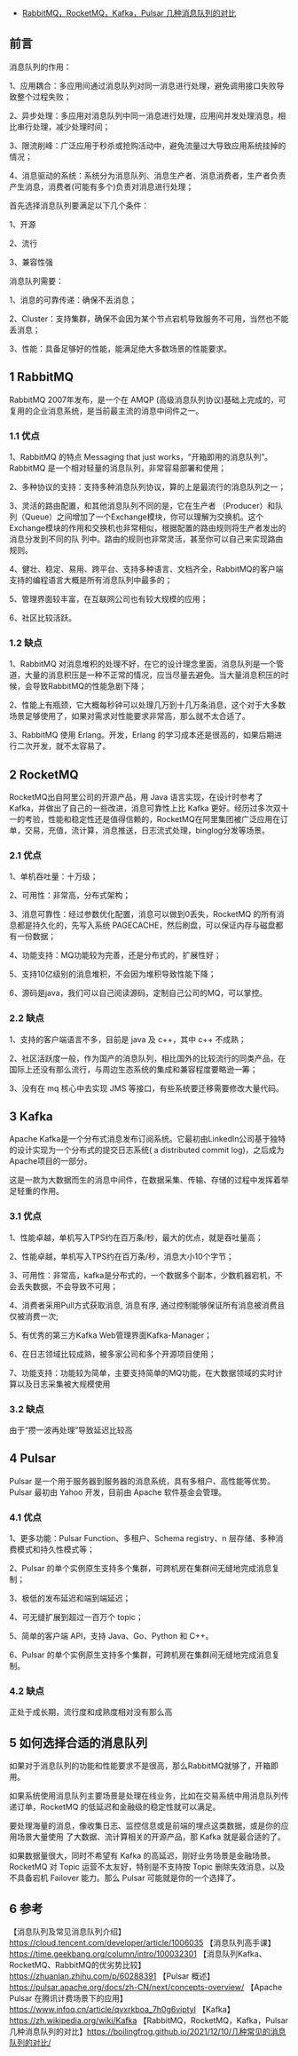 - [RabbitMQ，RocketMQ，Kafka，Pulsar 几种消息队列的对比](https://www.cnblogs.com/ricklz/p/15670062.html)

## 前言

消息队列的作用：

1、应用耦合：多应用间通过消息队列对同一消息进行处理，避免调用接口失败导致整个过程失败；

2、异步处理：多应用对消息队列中同一消息进行处理，应用间并发处理消息，相比串行处理，减少处理时间；

3、限流削峰：广泛应用于秒杀或抢购活动中，避免流量过大导致应用系统挂掉的情况；

4、消息驱动的系统：系统分为消息队列、消息生产者、消息消费者，生产者负责产生消息，消费者(可能有多个)负责对消息进行处理；

首先选择消息队列要满足以下几个条件：

1、开源

2、流行

3、兼容性强

消息队列需要：

1、消息的可靠传递：确保不丢消息；

2、Cluster：支持集群，确保不会因为某个节点宕机导致服务不可用，当然也不能丢消息；

3、性能：具备足够好的性能，能满足绝大多数场景的性能要求。

## 1 RabbitMQ

RabbitMQ 2007年发布，是一个在 AMQP (高级消息队列协议)基础上完成的，可复用的企业消息系统，是当前最主流的消息中间件之一。

### 1.1 优点

1、RabbitMQ 的特点 Messaging that just works，“开箱即用的消息队列”。 RabbitMQ 是一个相对轻量的消息队列，非常容易部署和使用；

2、多种协议的支持：支持多种消息队列协议，算的上是最流行的消息队列之一；

3、灵活的路由配置，和其他消息队列不同的是，它在生产者  （Producer）和队列（Queue）之间增加了一个Exchange模块，你可以理解为交换机。这个Exchange模块的作用和交换机也非常相似，根据配置的路由规则将生产者发出的消息分发到不同的队 列中。路由的规则也非常灵活，甚至你可以自己来实现路由规则。

4、健壮、稳定、易用、跨平台、支持多种语言、文档齐全，RabbitMQ的客户端支持的编程语言大概是所有消息队列中最多的；

5、管理界面较丰富，在互联网公司也有较大规模的应用；

6、社区比较活跃。

### 1.2 缺点

1、RabbitMQ 对消息堆积的处理不好，在它的设计理念里面，消息队列是一个管道，大量的消息积压是一种不正常的情况，应当尽量去避免。当大量消息积压的时候，会导致RabbitMQ的性能急剧下降；

2、性能上有瓶颈，它大概每秒钟可以处理几万到十几万条消息，这个对于大多数场景足够使用了，如果对需求对性能要求非常高，那么就不太合适了。

3、RabbitMQ 使用 Erlang。开发，Erlang 的学习成本还是很高的，如果后期进行二次开发，就不太容易了。

## 2 RocketMQ

RocketMQ出自阿里公司的开源产品，用 Java 语言实现，在设计时参考了 Kafka，并做出了自己的一些改进，消息可靠性上比  Kafka  更好。经历过多次双十一的考验，性能和稳定性还是值得信赖的，RocketMQ在阿里集团被广泛应用在订单，交易，充值，流计算，消息推送，日志流式处理，binglog分发等场景。

### 2.1 优点

1、单机吞吐量：十万级；

2、可用性：非常高，分布式架构；

3、消息可靠性：经过参数优化配置，消息可以做到0丢失，RocketMQ 的所有消息都是持久化的，先写入系统 PAGECACHE，然后刷盘，可以保证内存与磁盘都有一份数据；

4、功能支持：MQ功能较为完善，还是分布式的，扩展性好；

5、支持10亿级别的消息堆积，不会因为堆积导致性能下降；

6、源码是java，我们可以自己阅读源码，定制自己公司的MQ，可以掌控。

### 2.2 缺点

1、支持的客户端语言不多，目前是 java 及 c++，其中 c++ 不成熟；

2、社区活跃度一般，作为国产的消息队列，相比国外的比较流行的同类产品，在国际上还没有那么流行，与周边生态系统的集成和兼容程度要略逊一筹；

3、没有在 mq 核心中去实现 JMS 等接口，有些系统要迁移需要修改大量代码。

## 3 Kafka

Apache Kafka是一个分布式消息发布订阅系统。它最初由LinkedIn公司基于独特的设计实现为一个分布式的提交日志系统( a distributed commit log)，之后成为Apache项目的一部分。

这是一款为大数据而生的消息中间件，在数据采集、传输、存储的过程中发挥着举足轻重的作用。

### 3.1 优点

1、性能卓越，单机写入TPS约在百万条/秒，最大的优点，就是吞吐量高；

2、性能卓越，单机写入TPS约在百万条/秒，消息大小10个字节；

3、可用性：非常高，kafka是分布式的，一个数据多个副本，少数机器宕机，不会丢失数据，不会导致不可用；

4、消费者采用Pull方式获取消息, 消息有序, 通过控制能够保证所有消息被消费且仅被消费一次;

5、有优秀的第三方Kafka Web管理界面Kafka-Manager；

6、在日志领域比较成熟，被多家公司和多个开源项目使用；

7、功能支持：功能较为简单，主要支持简单的MQ功能，在大数据领域的实时计算以及日志采集被大规模使用

### 3.2 缺点

由于“攒一波再处理”导致延迟比较高

## 4 Pulsar

Pulsar 是一个用于服务器到服务器的消息系统，具有多租户、高性能等优势。 Pulsar 最初由 Yahoo 开发，目前由 Apache 软件基金会管理。

### 4.1 优点

1、更多功能：Pulsar Function、多租户、Schema registry、n 层存储、多种消费模式和持久性模式等；

2、Pulsar 的单个实例原生支持多个集群，可跨机房在集群间无缝地完成消息复制；

3、极低的发布延迟和端到端延迟；

4、可无缝扩展到超过一百万个 topic；

5、简单的客户端 API，支持 Java、Go、Python 和 C++。

6、Pulsar 的单个实例原生支持多个集群，可跨机房在集群间无缝地完成消息复制。

### 4.2 缺点

正处于成长期，流行度和成熟度相对没有那么高

## 5 如何选择合适的消息队列

如果对于消息队列的功能和性能要求不是很高，那么RabbitMQ就够了，开箱即用。

如果系统使用消息队列主要场景是处理在线业务，比如在交易系统中用消息队列传递订单，RocketMQ 的低延迟和金融级的稳定性就可以满足。

要处理海量的消息，像收集日志、监控信息或是前端的埋点这类数据，或是你的应用场景大量使用 了大数据、流计算相关的开源产品，那 Kafka 就是最合适的了。

如果数据量很大，同时不希望有 Kafka 的高延迟，刚好业务场景是金融场景。RocketMQ 对 Topic 运营不太友好，特别是不支持按 Topic 删除失效消息，以及不具备宕机 Failover 能力。那么 Pulsar 可能就是你的一个选择了。

## 6 参考

【消息队列及常见消息队列介绍】https://cloud.tencent.com/developer/article/1006035
【消息队列高手课】https://time.geekbang.org/column/intro/100032301
【消息队列Kafka、RocketMQ、RabbitMQ的优劣势比较】https://zhuanlan.zhihu.com/p/60288391
【Pulsar 概述】https://pulsar.apache.org/docs/zh-CN/next/concepts-overview/
【Apache Pulsar 在腾讯计费场景下的应用】https://www.infoq.cn/article/qvxrkboa_7h0g6viptyl
【Kafka】https://zh.wikipedia.org/wiki/Kafka
【RabbitMQ，RocketMQ，Kafka，Pulsar 几种消息队列的对比】https://boilingfrog.github.io/2021/12/10/几种常见的消息队列的对比/